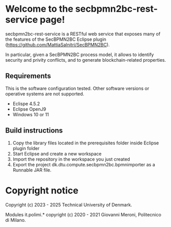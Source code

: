 # Welcome to the secbpmn2bc-rest-service page!

secbpmn2bc-rest-service is a RESTful web service that exposes many of the features of the SecBPMN2BC Eclipse plugin (https://github.com/MattiaSalnitri/SecBPMN2BC). 

In particular, given a SecBPMN2BC process model, it allows to identify security and privity conflicts, and to generate blockchain-related properties.

## Requirements

This is the software configuration tested. Other software versions or operative systems are not supported.
* Eclispe 4.5.2
* Eclipse OpenJ9
* Windows 10 or 11

## Build instructions

1. Copy the library files located in the prerequisites folder inside Eclipse plugin folder
2. Start Eclipse and create a new workspace
3. Import the repository in the workspace you just created
4. Export the project dk.dtu.compute.secbpmn2bc.bpmnimporter as a Runnable JAR file.

# Copyright notice

Copyright (c) 2023 - 2025 Technical University of Denmark.

Modules it.polimi.* copyright (c) 2020 - 2021 Giovanni Meroni, Politecnico di Milano.

